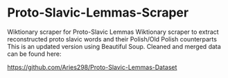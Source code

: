 # Proto-Slavic-Lemmas-Scraper
Wiktionary scraper for Proto-Slavic Lemmas
Wiktionary scraper to extract reconstructed proto slavic words and their Polish/Old Polish counterparts
This is an updated version using Beautiful Soup.
Cleaned and merged data can be found here:

https://github.com/Aries298/Proto-Slavic-Lemmas-Dataset
